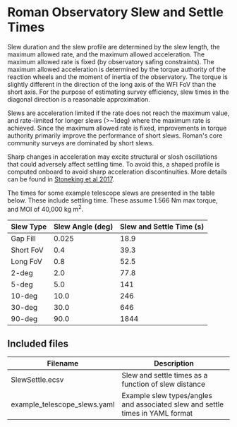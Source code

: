 # Roman Observatory Slew and Settle Times

Slew duration and the slew profile are determined by the slew length, the maximum allowed rate, and the maximum allowed acceleration. The maximum allowed rate is fixed (by observatory safing constraints). The maximum allowed acceleration is determined by the torque authority of the reaction wheels and the moment of inertia of the observatory. The torque is slightly different in the direction of the long axis of the WFI FoV than the short axis. For the purpose of estimating survey efficiency, slew times in the diagonal direction is a reasonable approximation.

Slews are acceleration limited if the rate does not reach the maximum value, and rate-limited for longer slews (>~1deg) where the maximum rate is achieved. Since the maximum allowed rate is fixed, improvements in torque authority primarily improve the performance of short slews. Roman's core community surveys are dominated by short slews.

Sharp changes in acceleration may excite structural or slosh oscillations that could adversely affect settling time. To avoid this, a shaped profile is computed onboard to avoid sharp acceleration discontinuities. More details can be found in [Stoneking et al 2017](https://ntrs.nasa.gov/citations/20170001037).

The times for some example telescope slews are presented in the table below. These include settling time. These assume 1.566 Nm max torque, and MOI of 40,000 kg m<sup>2</sup>.

| Slew Type | Slew Angle (deg) | Slew and Settle Time (s) |
|-----------|------------------|---------------|
| Gap Fill  | 0.025            | 18.9          |
| Short FoV | 0.4              | 39.3          |
| Long FoV  | 0.8              | 52.5          |
| 2-deg     | 2.0              | 77.8          |
| 5-deg     | 5.0              | 141           |
| 10-deg    | 10.0             | 246           |
| 30-deg    | 30.0             | 646           |
| 90-deg    | 90.0             | 1844          |

## Included files

| Filename| Description|
|---------|------------|
| SlewSettle.ecsv              | Slew and settle times as a function of slew distance                          |
| example_telescope_slews.yaml | Example slew types/angles and associated slew and settle times in YAML format |
